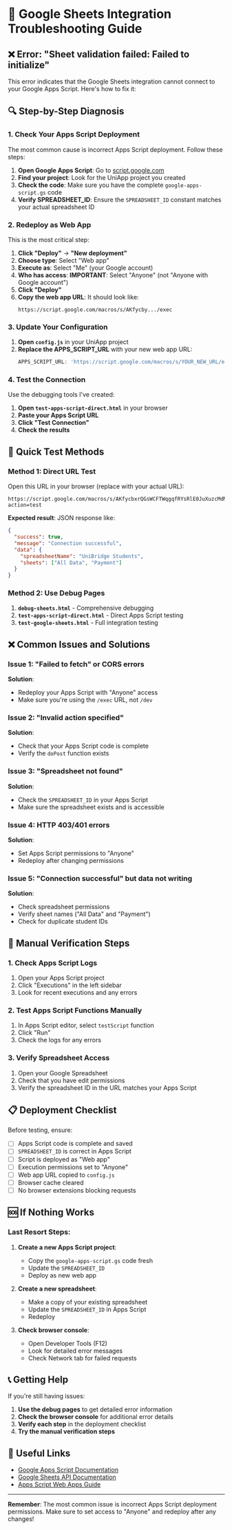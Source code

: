 # 🔧 Google Sheets Integration Troubleshooting Guide

## ❌ Error: "Sheet validation failed: Failed to initialize"

This error indicates that the Google Sheets integration cannot connect to your Google Apps Script. Here's how to fix it:

## 🔍 Step-by-Step Diagnosis

### 1. **Check Your Apps Script Deployment**

The most common cause is incorrect Apps Script deployment. Follow these steps:

1. **Open Google Apps Script**: Go to [script.google.com](https://script.google.com)
2. **Find your project**: Look for the UniApp project you created
3. **Check the code**: Make sure you have the complete `google-apps-script.gs` code
4. **Verify SPREADSHEET_ID**: Ensure the `SPREADSHEET_ID` constant matches your actual spreadsheet ID

### 2. **Redeploy as Web App**

This is the most critical step:

1. **Click "Deploy"** → **"New deployment"**
2. **Choose type**: Select "Web app"
3. **Execute as**: Select "Me" (your Google account)
4. **Who has access**: **IMPORTANT**: Select "Anyone" (not "Anyone with Google account")
5. **Click "Deploy"**
6. **Copy the web app URL**: It should look like:
   ```
   https://script.google.com/macros/s/AKfycby.../exec
   ```

### 3. **Update Your Configuration**

1. **Open `config.js`** in your UniApp project
2. **Replace the APPS_SCRIPT_URL** with your new web app URL:
   ```javascript
   APPS_SCRIPT_URL: 'https://script.google.com/macros/s/YOUR_NEW_URL/exec'
   ```

### 4. **Test the Connection**

Use the debugging tools I've created:

1. **Open `test-apps-script-direct.html`** in your browser
2. **Paste your Apps Script URL**
3. **Click "Test Connection"**
4. **Check the results**

## 🧪 Quick Test Methods

### Method 1: Direct URL Test
Open this URL in your browser (replace with your actual URL):
```
https://script.google.com/macros/s/AKfycbxrQGsWCFTWqgqfRYsRlE0JuXuzcMdMep1hlW7GWyEjeEipGeT_0tl1XCoyTrVwqvdRdw/exec?action=test
```

**Expected result**: JSON response like:
```json
{
  "success": true,
  "message": "Connection successful",
  "data": {
    "spreadsheetName": "UniBridge Students",
    "sheets": ["All Data", "Payment"]
  }
}
```

### Method 2: Use Debug Pages
1. **`debug-sheets.html`** - Comprehensive debugging
2. **`test-apps-script-direct.html`** - Direct Apps Script testing
3. **`test-google-sheets.html`** - Full integration testing

## ❌ Common Issues and Solutions

### Issue 1: "Failed to fetch" or CORS errors
**Solution**: 
- Redeploy your Apps Script with "Anyone" access
- Make sure you're using the `/exec` URL, not `/dev`

### Issue 2: "Invalid action specified"
**Solution**: 
- Check that your Apps Script code is complete
- Verify the `doPost` function exists

### Issue 3: "Spreadsheet not found"
**Solution**: 
- Check the `SPREADSHEET_ID` in your Apps Script
- Make sure the spreadsheet exists and is accessible

### Issue 4: HTTP 403/401 errors
**Solution**: 
- Set Apps Script permissions to "Anyone"
- Redeploy after changing permissions

### Issue 5: "Connection successful" but data not writing
**Solution**: 
- Check spreadsheet permissions
- Verify sheet names ("All Data" and "Payment")
- Check for duplicate student IDs

## 🔧 Manual Verification Steps

### 1. Check Apps Script Logs
1. Open your Apps Script project
2. Click "Executions" in the left sidebar
3. Look for recent executions and any errors

### 2. Test Apps Script Functions Manually
1. In Apps Script editor, select `testScript` function
2. Click "Run"
3. Check the logs for any errors

### 3. Verify Spreadsheet Access
1. Open your Google Spreadsheet
2. Check that you have edit permissions
3. Verify the spreadsheet ID in the URL matches your Apps Script

## 📋 Deployment Checklist

Before testing, ensure:

- [ ] Apps Script code is complete and saved
- [ ] `SPREADSHEET_ID` is correct in Apps Script
- [ ] Script is deployed as "Web app"
- [ ] Execution permissions set to "Anyone"
- [ ] Web app URL copied to `config.js`
- [ ] Browser cache cleared
- [ ] No browser extensions blocking requests

## 🆘 If Nothing Works

### Last Resort Steps:

1. **Create a new Apps Script project**:
   - Copy the `google-apps-script.gs` code fresh
   - Update the `SPREADSHEET_ID`
   - Deploy as new web app

2. **Create a new spreadsheet**:
   - Make a copy of your existing spreadsheet
   - Update the `SPREADSHEET_ID` in Apps Script
   - Redeploy

3. **Check browser console**:
   - Open Developer Tools (F12)
   - Look for detailed error messages
   - Check Network tab for failed requests

## 📞 Getting Help

If you're still having issues:

1. **Use the debug pages** to get detailed error information
2. **Check the browser console** for additional error details
3. **Verify each step** in the deployment checklist
4. **Try the manual verification steps**

## 🔗 Useful Links

- [Google Apps Script Documentation](https://developers.google.com/apps-script)
- [Google Sheets API Documentation](https://developers.google.com/sheets/api)
- [Apps Script Web Apps Guide](https://developers.google.com/apps-script/guides/web)

---

**Remember**: The most common issue is incorrect Apps Script deployment permissions. Make sure to set access to "Anyone" and redeploy after any changes! 